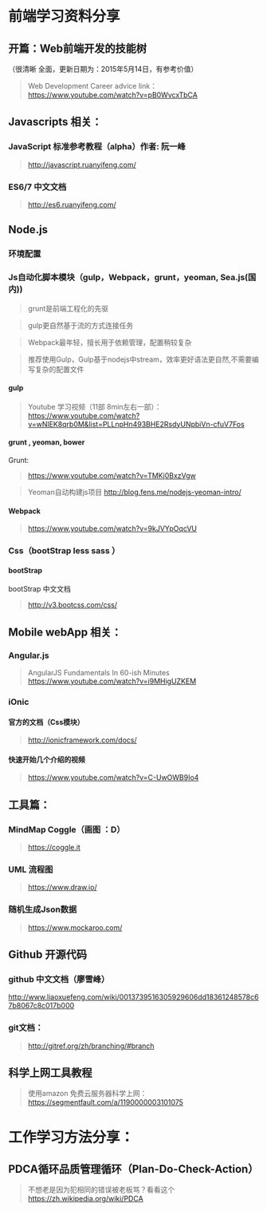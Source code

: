 #   前端学习资料分享

##  开篇：Web前端开发的技能树 
（很清晰 全面，更新日期为：2015年5月14日，有参考价值）
>    Web Development Career advice
> 	link：https://www.youtube.com/watch?v=pB0WvcxTbCA  

##  Javascripts 相关：

### JavaScript 标准参考教程（alpha）作者: 阮一峰
>   http://javascript.ruanyifeng.com/

###  ES6/7 中文文档 
>   http://es6.ruanyifeng.com/

##  Node.js  

### 环境配置


### Js自动化脚本模块（gulp，Webpack，grunt，yeoman, Sea.js(国内))

>  grunt是前端工程化的先驱

>  gulp更自然基于流的方式连接任务

>  Webpack最年轻，擅长用于依赖管理，配置稍较复杂

>  推荐使用Gulp，Gulp基于nodejs中stream，效率更好语法更自然,不需要编写复杂的配置文件


#### gulp 

> Youtube 学习视频（11部 8min左右一部）： 
> https://www.youtube.com/watch?v=wNlEK8qrb0M&list=PLLnpHn493BHE2RsdyUNpbiVn-cfuV7Fos

####  grunt , yeoman, bower

Grunt:
> https://www.youtube.com/watch?v=TMKj0BxzVgw

> Yeoman自动构建js项目 
> http://blog.fens.me/nodejs-yeoman-intro/

#### Webpack

> https://www.youtube.com/watch?v=9kJVYpOqcVU

### Css（bootStrap less sass ）

#### bootStrap

bootStrap 中文文档
> http://v3.bootcss.com/css/

##  Mobile webApp 相关：

### Angular.js

> AngularJS Fundamentals In 60-ish Minutes
> https://www.youtube.com/watch?v=i9MHigUZKEM

### iOnic

#### 官方的文档（Css模块）
> http://ionicframework.com/docs/

#### 快速开始几个介绍的视频
>  https://www.youtube.com/watch?v=C-UwOWB9Io4

## 工具篇：

### MindMap  Coggle（画图 ：D）
> https://coggle.it

### UML 流程图
> https://www.draw.io/


###  随机生成Json数据
>  https://www.mockaroo.com/




## Github  开源代码 

### github 中文文档（廖雪峰）
http://www.liaoxuefeng.com/wiki/0013739516305929606dd18361248578c67b8067c8c017b000

### git文档：
> http://gitref.org/zh/branching/#branch

## 科学上网工具教程

>   使用amazon 免费云服务器科学上网：
>   https://segmentfault.com/a/1190000003101075


# 工作学习方法分享：

## PDCA循环品质管理循环（Plan-Do-Check-Action） 

> 不想老是因为犯相同的错误被老板骂？看看这个 
> https://zh.wikipedia.org/wiki/PDCA